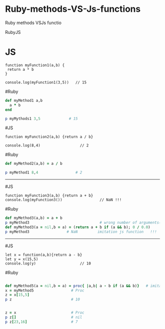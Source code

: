 # Ruby-methods-VS-Js-functions
Ruby methods VSJs functio

<div class="wrapper" style="display: flex;
    flex-direction: row;">
  <div class="ruby">Ruby</div>
  <div class="js">JS</div>
</div>

# JS
```node
function myFunction1(a,b) {
 return a * b
}

console.log(myFunction1(3,5))   // 15
```
#Ruby
```ruby
def myMethod1 a,b
  a * b
end

p myMythods1 3,5             # 15
```

#JS
```node
function myFunction2(a,b) {return a / b}

console.log(8,4)                  // 2
```

#Ruby
```ruby
def myMethod2(a,b) = a / b

p myMethod1 8,4                 # 2
```
____
#JS
```node
function myFunction3(a,b) {return a + b}
console.log(myFunction3())                 // NaN !!!
```
#Ruby
```ruby
def myMethod3(a,b) = a + b
p myMethod3                                # wrong number of arguments(given 0 , exended 2)
def myMethod3(a = nil,b = a) = (return a + b if (a && b); 0 / 0.0)
p myMethod3                 # NaN         imitation js function   !!!
```
____
#JS
```node
let x = function(a,b){return a - b}
let y = x(15,5)
console.log(y)                    // 10
```
#Ruby
```ruby

def myMethod5(a = nil,b = a) = proc{ |a,b| a - b if (a && b)}   # imitation js function
x = myMethod5                 # Proc
z = x[15,5]
p z                           # 10


z = x                         # Proc
p z[]                         # nil
p z[23,16]                    # 7
```


